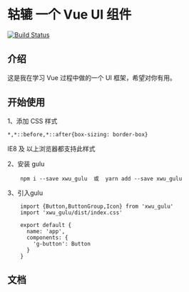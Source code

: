 # 轱辘 一个 Vue UI 组件

[![Build Status](https://travis-ci.org/lovexwu/gulu.svg?branch=master)](https://travis-ci.org/lovexwu/gulu)

## 介绍
这是我在学习 Vue 过程中做的一个 UI 框架，希望对你有用。

## 开始使用

1、添加 CSS 样式
```
*,*::before,*::after{box-sizing: border-box}
```
IE8 及 以上浏览器都支持此样式

    
2、安装 gulu

```
    npm i --save xwu_gulu  或  yarn add --save xwu_gulu
```

3、引入gulu
```
    import {Button,ButtonGroup,Icon} from 'xwu_gulu'
    import 'xwu_gulu/dist/index.css'

    export default {
      name: 'app',
      components: {
        'g-button': Button
      }
    }
```



## 文档




